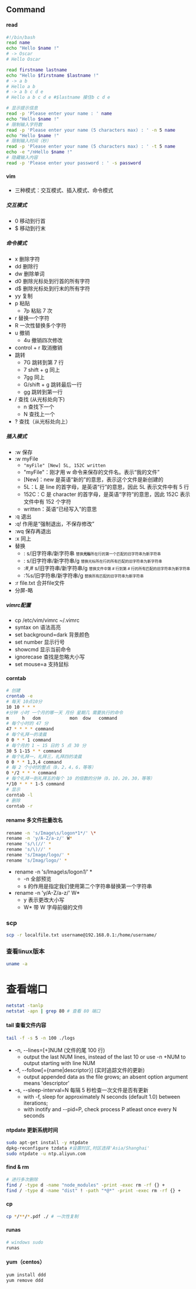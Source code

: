 ## Command
#### read
```bash
#!/bin/bash
read name
echo "Hello $name !"
# -> Oscar
# Hello Oscar

read firstname lastname
echo "Hello $firstname $lastname !"
# -> a b
# Hello a b
# -> a b c d e
# Hello a b c d e #$lastname 接住b c d e

# 显示提示信息
read -p 'Please enter your name : ' name 
echo "Hello $name !"
# 限制输入字符数
read -p 'Please enter your name (5 characters max) : ' -n 5 name
echo "Hello $name !"
# 限制输入时间（秒）
read -p 'Please enter your name (5 characters max) : ' -t 5 name
echo -e "/nHello $name !"
# 隐藏输入内容
read -p 'Please enter your password : ' -s password
```
#### vim
- 三种模式：交互模式、插入模式、命令模式
##### 交互模式
- 0 移动到行首
- $ 移动到行末
##### 命令模式
- x 删除字符
- dd 删除行
- dw 删除单词
- d0 删除光标处到行首的所有字符
- d$ 删除光标处到行末的所有字符
- yy 复制
- p 粘贴 
  - 7p 粘贴 7 次
- r 替换一个字符
- R 一次性替换多个字符
- u 撤销
  - 4u 撤销四次修改
- control + r 取消撤销
- 跳转
    - 7G 跳转到第 7 行
    - 7 shift + g 同上
    - 7gg 同上
    - G/shift + g 跳转最后一行
    - gg 跳转到第一行
- / 查找 (从光标处向下)
    - n 查找下一个
    - N 查找上一个
- ? 查找（从光标处向上）
##### 插入模式
- :w 保存
- :w myFile
  - `"myFile" [New] 5L, 152C written`
  - "myFile"：刚才用 w 命令来保存的文件名。表示“我的文件”
  - [New]：new 是英语“新的”的意思，表示这个文件是新创建的
  - 5L：L 是 line 的首字母，是英语“行”的意思，因此 5L 表示文件中有 5 行
  - 152C：C 是 character 的首字母，是英语“字符”的意思，因此 152C 表示文件中有 152 个字符
  - written：英语“已经写入”的意思
- :q 退出
- :q! 作用是“强制退出，不保存修改”
- :wq 保存再退出
- :x 同上
- 替换
  - : s/旧字符串/新字符串 <font size=1>替换**光标**所在行的第一个匹配的旧字符串为新字符串</font>
  - : s/旧字符串/新字符串/g <font size=1>替换光标所在行的所有匹配的旧字符串为新字符串</font>
  - :#,# s/旧字符串/新字符串/g <font size=1>替换文件中第 # 行到第 # 行的所有匹配的旧字符串为新字符串</font>
  - :%s/旧字符串/新字符串/g <font size=1>替换所有匹配的旧字符串为新字符串</font>
- :r file.txt 合并file文件
- 分屏-略
##### vimrc配置
- cp /etc/vim/vimrc ~/.vimrc
- syntax on 语法高亮
- set background=dark 背景颜色
- set number 显示行号
- showcmd 显示当前命令
- ignorecase 查找是忽略大小写
- set mouse=a 支持鼠标

#### corntab
```bash
# 创建
crontab -e
# 每天 10点10分
10 10 * * * 
#分钟 小时 一个月的哪一天 月份 星期几 需要执行的命令
m     h   dom           mon  dow   command
# 每个小时的 47 分
47 * * * * command
# 每个礼拜一的凌晨
0 0 * * 1 command
# 每个月的 1 ~ 15 日的 5 点 30 分
30 5 1-15 * * command
# 每个礼拜一，礼拜三，礼拜四的凌晨
0 0 * * 1,3,4 command
# 每 2 个小时的整点（0，2，4，6，等等）
0 */2 * * * command
# 每个礼拜一到礼拜五的每个 10 的倍数的分钟（0，10，20，30，等等）
*/10 * * * 1-5 command
# 显示
corntab -l
# 删除
corntab -r
```
#### rename 多文件批量改名
```bash
rename -n 's/Image\s/logon*1*/' \*
rename -n 'y/A-Z/a-z/' W*
rename 's/\(//' *
rename 's/\)//' *
rename 's/Image/logo/' *
rename 's/Imag/logo/' *
```
- rename -n 's/Image\s/logon*1*/' \*
  - -n 全部预览
  - s 的作用是指定我们使用第二个字符串替换第一个字符串
- rename -n 'y/A-Z/a-z/' W*
  - y 表示更改大小写
  - W* 带 W 字母前缀的文件
### scp
```bash
scp -r localfile.txt username@192.168.0.1:/home/username/
```
### 查看linux版本
```bash
uname -a
```
# 查看端口
```bash
netstat -tanlp
netstat -apn | grep 80 # 查看 80 端口
```
#### tail 查看文件内容
```bash
tail -f -s 5 -n 100 ./logs 
```
- -n, --lines=[+]NUM (文件的尾 100 行)
  - output the last NUM lines, instead of the last 10 or use -n +NUM to output starting with line NUM
-  -f, --follow[={name|descriptor}] (实时追踪文件的更新)
    -  output appended data as the file grows; an absent option argument means 'descriptor'
- -s, --sleep-interval=N 每隔 5 秒检查一次文件是否有更新
  - with -f, sleep for approximately N seconds (default 1.0) between iterations;
  - with inotify and --pid=P, check process P atleast once every N seconds
#### ntpdate 更新系统时间
```bash
sudo apt-get install -y ntpdate
dpkg-reconfigure tzdata #设置时区,时区选择'Asia/Shanghai'
sudo ntpdate -u ntp.aliyun.com
```
#### find & rm
```bash
# 进行多次删除
find / -type d -name "node_modules" -print -exec rm -rf {} +
find / -type d -name "dist" ! -path "*@*" -print -exec rm -rf {} +
```
#### cp
```bash
cp */**/*.pdf ./ # 一次性复制
```
#### runas
```bash
# windows sudo
runas
```
#### yum（centos）
```bash
yum install ddd
yum remove ddd
```
